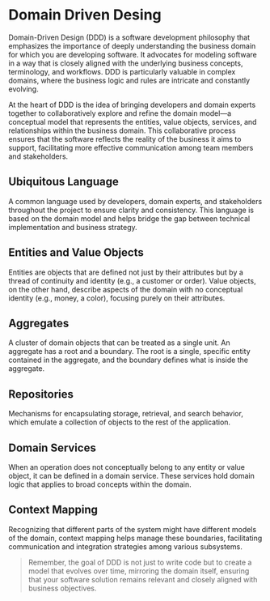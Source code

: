 # Domain Driven Desing

Domain-Driven Design (DDD) is a software development philosophy that emphasizes the importance of deeply understanding the business domain for which you are developing software. It advocates for modeling software in a way that is closely aligned with the underlying business concepts, terminology, and workflows. DDD is particularly valuable in complex domains, where the business logic and rules are intricate and constantly evolving.

At the heart of DDD is the idea of bringing developers and domain experts together to collaboratively explore and refine the domain model—a conceptual model that represents the entities, value objects, services, and relationships within the business domain. This collaborative process ensures that the software reflects the reality of the business it aims to support, facilitating more effective communication among team members and stakeholders.

## Ubiquitous Language

A common language used by developers, domain experts, and stakeholders throughout the project to ensure clarity and consistency. This language is based on the domain model and helps bridge the gap between technical implementation and business strategy.

## Entities and Value Objects

Entities are objects that are defined not just by their attributes but by a thread of continuity and identity (e.g., a customer or order). Value objects, on the other hand, describe aspects of the domain with no conceptual identity (e.g., money, a color), focusing purely on their attributes.

## Aggregates

A cluster of domain objects that can be treated as a single unit. An aggregate has a root and a boundary. The root is a single, specific entity contained in the aggregate, and the boundary defines what is inside the aggregate.

## Repositories

Mechanisms for encapsulating storage, retrieval, and search behavior, which emulate a collection of objects to the rest of the application.

## Domain Services

When an operation does not conceptually belong to any entity or value object, it can be defined in a domain service. These services hold domain logic that applies to broad concepts within the domain.

## Context Mapping

Recognizing that different parts of the system might have different models of the domain, context mapping helps manage these boundaries, facilitating communication and integration strategies among various subsystems.

> Remember, the goal of DDD is not just to write code but to create a model that evolves over time, mirroring the domain itself, ensuring that your software solution remains relevant and closely aligned with business objectives.